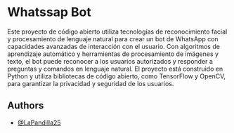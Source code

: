 
# Whatssap Bot

Este proyecto de código abierto utiliza tecnologías de reconocimiento facial y procesamiento de lenguaje natural para crear un bot de WhatsApp con capacidades avanzadas de interacción con el usuario. 
Con algoritmos de aprendizaje automático y herramientas de procesamiento de imágenes y texto, el bot puede reconocer a los usuarios autorizados y responder a preguntas y comandos en lenguaje natural. El proyecto está construido en Python y utiliza bibliotecas de código abierto, como TensorFlow y OpenCV, para garantizar la privacidad y seguridad de los usuarios.

## Authors

- [@LaPandilla25](https://www.github.com/LaPandilla25/Whatssap-IA)

